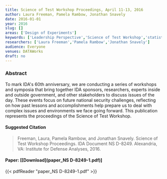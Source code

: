 ```yaml
---
title: Science of Test Workshop Proceedings, April 11-13, 2016
author: Laura Freeman, Pamela Rambow, Jonathan Snavely
date: 2016-01-01
year: 2016
slug: []
areas: ['Design of Experiments']
keywords: ['Leadership Perspective','Science of Test Workshop','statistics']
researchers: ['Laura Freeman','Pamela Rambow','Jonathan Snavely']
audience: Everyone
venues: DATAWorks
draft: no
---
```




### Abstract
To mark IDA's 60th anniversary, we are conducting a series of workshops and symposia that bring together IDA sponsors, researchers, experts inside and outside government, and other stakeholders to discuss issues of the day. These events focus on future national security challenges, reflecting on how past lessons and accomplishments help prepare us to deal with complex issues and environments we face going forward. This publication represents the proceedings of the Science of Test Workshop.

#### Suggested Citation
> Freeman, Laura, Pamela Rambow, and Jonathan Snavely. Science of Test Workshop Proceedings. IDA Document NS D-8249. Alexandria, VA: Institute for Defense Analyses, 2016.



#### Paper: [[Download](paper_NS D-8249-1.pdf)]
{{< pdfReader "paper_NS D-8249-1.pdf" >}}


